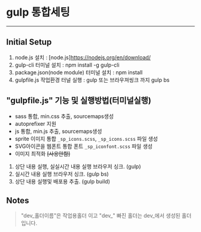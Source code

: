# gulp 통합세팅
----

## Initial Setup
1. node.js 설치                          : [node.js]https://nodejs.org/en/download/
2. gulp-cli 터미널 설치                   : npm install -g gulp-cli
3. package.json(node module) 터미널 설치  : npm install
4. gulpfile.js 작업환경 터널 실행          : gulp 또는 브라우져씽크 까지 gulp bs


## "gulpfile.js" 기능 및 실행방법(터미널실행)
* sass 통합, min.css 추출, sourcemaps생성
* autoprefixer 지원
* js 통합, min.js 추출, sourcemaps생성
* sprite 이미지 통합 `_sp_icons.scss`, `_sp_icons.scss` 파일 생성
* SVG아이콘을 웹폰트 통합 폰트 `_sp_iconfont.scss` 파일 생성
* 이미지 최적화 ~~[사용안함]~~

1. 상단 내용 실행, 실실시간 내용 실행 브라우저 싱크.  (gulp)
2. 실시간 내용 실행 브라우저 싱크.                  (gulp bs)
3. 상단 내용 실행및 배포용 추출.                    (gulp build)


## Notes
<blockquote>
    "dev_홀더이름"은 작업용홀더 이고 "dev_" 빠진 홀더는 dev_에서 생성된 홀더입니다.
</blockquote>